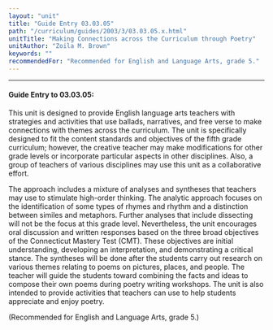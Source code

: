 ```yaml
---
layout: "unit"
title: "Guide Entry 03.03.05"
path: "/curriculum/guides/2003/3/03.03.05.x.html"
unitTitle: "Making Connections across the Curriculum through Poetry"
unitAuthor: "Zoila M. Brown"
keywords: ""
recommendedFor: "Recommended for English and Language Arts, grade 5."
---
```

<body>
<hr/>
<h4>
Guide Entry to 03.03.05:
</h4>
<p>
This unit is designed to provide English language arts teachers with strategies and activities that use ballads, narratives, and free verse to make connections with themes across the curriculum. The unit is specifically designed to fit the content standards and objectives of the fifth grade curriculum; however, the creative teacher may make modifications for other grade levels or incorporate particular aspects in other disciplines.  Also, a group of teachers of various disciplines may use this unit as a collaborative effort.
</p>
<p>
The approach includes a mixture of analyses and syntheses that teachers may use to stimulate high-order thinking.  The analytic approach focuses on the identification of some types of rhymes and rhythm and a distinction between similes and metaphors.  Further analyses that include dissecting will not be the focus at this grade level.  Nevertheless, the unit encourages oral discussion and written responses based on the three broad objectives of the Connecticut Mastery Test (CMT).  These objectives are initial understanding, developing an interpretation, and demonstrating a critical stance.  The syntheses will be done after the students carry out research on various themes relating to poems on pictures, places, and people.  The teacher will guide the students toward combining the facts and ideas to compose their own poems during poetry writing workshops.  The unit is also intended to provide activities that teachers can use to help students appreciate and enjoy poetry.
</p>
<p>
(Recommended for English and Language Arts, grade 5.)
</p>
</body>